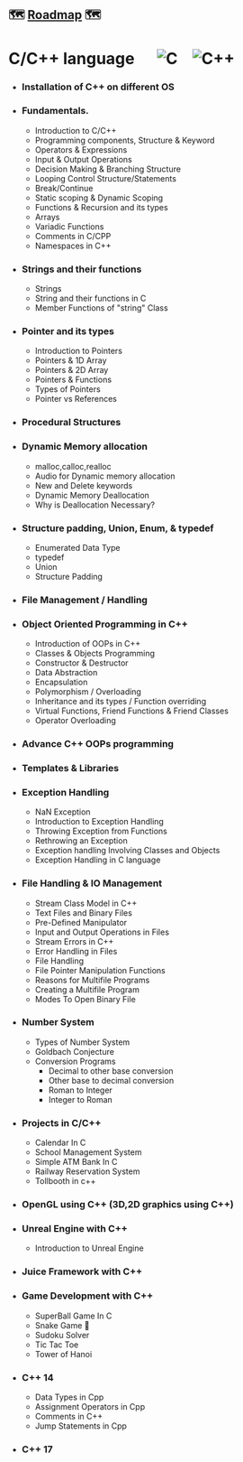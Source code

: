 
## :world_map: [Roadmap](https://whimsical.com/c-c-roadmap-XSXfAHap1m9Uo7y6hYmksB) :world_map:

# C/C++ language &nbsp;&nbsp;&nbsp;&nbsp; ![C](https://img.shields.io/badge/C-black?style=for-the-badge&logo=c&labelColor=black&color=404040) &nbsp;&nbsp; ![C++](https://img.shields.io/badge/CPP-blue?style=for-the-badge&logo=cplusplus&labelColor=006199)

- ### Installation of C++ on different OS

- ### Fundamentals.

  - Introduction to C/C++
  - Programming components, Structure & Keyword
  - Operators & Expressions
  - Input & Output Operations
  - Decision Making & Branching Structure
  - Looping Control Structure/Statements
  - Break/Continue
  - Static scoping & Dynamic Scoping
  - Functions & Recursion and its types
  - Arrays
  - Variadic Functions
  - Comments in C/CPP
  - Namespaces in C++

- ### Strings and their functions
  - Strings
  - String and their functions in C
  - Member Functions of "string" Class

- ### Pointer and its types
  - Introduction to Pointers
  - Pointers & 1D Array
  - Pointers & 2D Array
  - Pointers & Functions
  - Types of Pointers
  - Pointer vs References

- ### Procedural Structures

- ### Dynamic Memory allocation
  - malloc,calloc,realloc
  - Audio for Dynamic memory allocation
  - New and Delete keywords
  - Dynamic Memory Deallocation
  - Why is Deallocation Necessary?

- ### Structure padding, Union, Enum, & typedef
  - Enumerated Data Type
  - typedef
  - Union
  - Structure Padding

- ### File Management / Handling

- ### Object Oriented Programming in C++

  - Introduction of OOPs in C++
  - Classes & Objects Programming
  - Constructor & Destructor
  - Data Abstraction
  - Encapsulation
  - Polymorphism / Overloading
  - Inheritance and its types / Function overriding
  - Virtual Functions, Friend Functions & Friend Classes
  - Operator Overloading

- ### Advance C++ OOPs programming

- ### Templates & Libraries

- ### Exception Handling
  - NaN Exception
  - Introduction to Exception Handling
  - Throwing Exception from Functions
  - Rethrowing an Exception
  - Exception handling Involving Classes and Objects
  - Exception Handling in C language

- ### File Handling & IO Management
  - Stream Class Model in C++
  - Text Files and Binary Files
  - Pre-Defined Manipulator
  - Input and Output Operations in Files
  - Stream Errors in C++
  - Error Handling in Files
  - File Handling
  - File Pointer Manipulation Functions
  - Reasons for Multifile Programs
  - Creating a Multifile Program
  - Modes To Open Binary File


- ### Number System
  - Types of Number System
  - Goldbach Conjecture
  - Conversion Programs
    - Decimal to other base conversion
    - Other base to decimal conversion
    - Roman to Integer
    - Integer to Roman

- ### Projects in C/C++
  - Calendar In C
  - School Management System
  - Simple ATM Bank In C
  - Railway Reservation System
  - Tollbooth in c++

- ### OpenGL using C++ (3D,2D graphics using C++)

- ### Unreal Engine with C++
  - Introduction to Unreal Engine

- ### Juice Framework with C++

- ### Game Development with C++
  - SuperBall Game In C
  - Snake Game 🐍
  - Sudoku Solver
  - Tic Tac Toe
  - Tower of Hanoi


- ### C++ 14
  - Data Types in Cpp
  - Assignment Operators in Cpp
  - Comments in C++
  - Jump Statements in Cpp


- ### C++ 17
  
<br />

